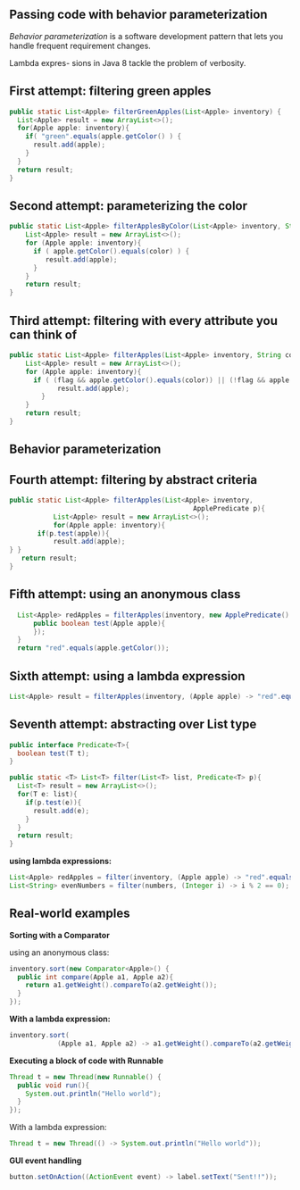 Passing code with behavior parameterization
----------

 _Behavior parameterization_ is a software development pattern that lets you handle frequent requirement changes.

  Lambda expres- sions in Java 8 tackle the problem of verbosity.

First attempt: filtering green apples
---

```java
public static List<Apple> filterGreenApples(List<Apple> inventory) {
  List<Apple> result = new ArrayList<>();
  for(Apple apple: inventory){
    if( "green".equals(apple.getColor() ) {
      result.add(apple);
    }
  }
  return result;
}
```

Second attempt: parameterizing the color
---

```java
public static List<Apple> filterApplesByColor(List<Apple> inventory, String color) {
    List<Apple> result = new ArrayList<>();
    for (Apple apple: inventory){
      if ( apple.getColor().equals(color) ) {
         result.add(apple);
      }
    }
    return result;
}
```

Third attempt: filtering with every attribute you can think of
------

```java
public static List<Apple> filterApples(List<Apple> inventory, String color, int weight, boolean flag) {
    List<Apple> result = new ArrayList<>();
    for (Apple apple: inventory){
      if ( (flag && apple.getColor().equals(color)) || (!flag && apple.getWeight() > weight) ){
            result.add(apple);
        }
    }
    return result;
}
```

Behavior parameterization
-------

Fourth attempt: filtering by abstract criteria
----

```java
public static List<Apple> filterApples(List<Apple> inventory,
                                              ApplePredicate p){
           List<Apple> result = new ArrayList<>();
           for(Apple apple: inventory){
       if(p.test(apple)){
           result.add(apple);
} }
   return result;
}
```

Fifth attempt: using an anonymous class
---
```java
  List<Apple> redApples = filterApples(inventory, new ApplePredicate() {
      public boolean test(Apple apple){
      });
  }
  return "red".equals(apple.getColor());
```

Sixth attempt: using a lambda expression
---
```java
List<Apple> result = filterApples(inventory, (Apple apple) -> "red".equals(apple.getColor()));
```

Seventh attempt: abstracting over List type
---
```java
public interface Predicate<T>{
  boolean test(T t);
}

public static <T> List<T> filter(List<T> list, Predicate<T> p){     
  List<T> result = new ArrayList<>();
  for(T e: list){
    if(p.test(e)){
      result.add(e);
    }
  }
  return result;
}
```
**using lambda expressions:**

```java
List<Apple> redApples = filter(inventory, (Apple apple) -> "red".equals(apple.getColor()));
List<String> evenNumbers = filter(numbers, (Integer i) -> i % 2 == 0);
```

Real-world examples
---

**Sorting with a Comparator**

using an anonymous class:
```java
inventory.sort(new Comparator<Apple>() {
  public int compare(Apple a1, Apple a2){
    return a1.getWeight().compareTo(a2.getWeight());
  }
});
```
**With a lambda expression:**
```java
inventory.sort(
            (Apple a1, Apple a2) -> a1.getWeight().compareTo(a2.getWeight()));
```
**Executing a block of code with Runnable**

```java
Thread t = new Thread(new Runnable() {
  public void run(){
    System.out.println("Hello world");
  }
});
```
With a lambda expression:
```java
Thread t = new Thread(() -> System.out.println("Hello world"));
```
**GUI event handling**

```java
button.setOnAction((ActionEvent event) -> label.setText("Sent!!"));
```

